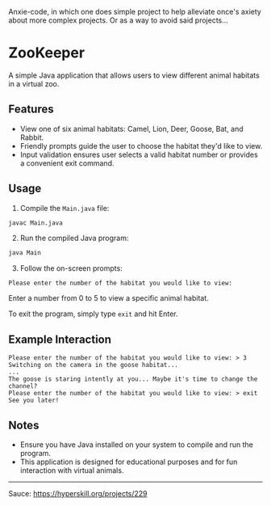 Anxie-code, in which one does simple project to help alleviate once's axiety about more complex projects. Or as a way to avoid said projects...

# ZooKeeper

A simple Java application that allows users to view different animal habitats in a virtual zoo.

## Features

- View one of six animal habitats: Camel, Lion, Deer, Goose, Bat, and Rabbit.
- Friendly prompts guide the user to choose the habitat they'd like to view.
- Input validation ensures user selects a valid habitat number or provides a convenient exit command.

## Usage

1. Compile the `Main.java` file:

```bash
javac Main.java
```

2. Run the compiled Java program:

```bash
java Main
```

3. Follow the on-screen prompts:

```
Please enter the number of the habitat you would like to view:
```

Enter a number from 0 to 5 to view a specific animal habitat. 

To exit the program, simply type `exit` and hit Enter.

## Example Interaction

```
Please enter the number of the habitat you would like to view: > 3
Switching on the camera in the goose habitat...
...
The goose is staring intently at you... Maybe it's time to change the channel?
Please enter the number of the habitat you would like to view: > exit
See you later!
```

## Notes

- Ensure you have Java installed on your system to compile and run the program.
- This application is designed for educational purposes and for fun interaction with virtual animals.

---

Sauce: <a href="https://hyperskill.org/projects/229?utm_source=ide&utm_medium=ide&utm_campaign=ide&utm_content=project-card">https://hyperskill.org/projects/229</a>
